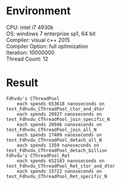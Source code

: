 # Environment
CPU: intel i7 4930k<br>
OS: windows 7 enterprise sp1, 64 bit<br>
Compiler: visual c++ 2015<br>
Compiler Option: full optimization<br>
Iteration: 10000000<br>
Thread Count: 12
# Result
	Fdhvdu's CThreadPool
		each spends 653618 nanoseconds on test_Fdhvdu_CThreadPool_ctor_and_dtor
		each spends 20927 nanoseconds on test_Fdhvdu_CThreadPool_join_specific_N
		each spends 20946 nanoseconds on test_Fdhvdu_CThreadPool_join_all_N
		each spends 17409 nanoseconds on test_Fdhvdu_CThreadPool_detach_all_N
		each spends 1359 nanoseconds on test_Fdhvdu_CThreadPool_detach_billion
	Fdhvdu's CThreadPool_Ret
		each spends 652183 nanoseconds on test_Fdhvdu_CThreadPool_Ret_ctor_and_dtor
		each spends 15722 nanoseconds on test_Fdhvdu_CThreadPool_Ret_specific_N